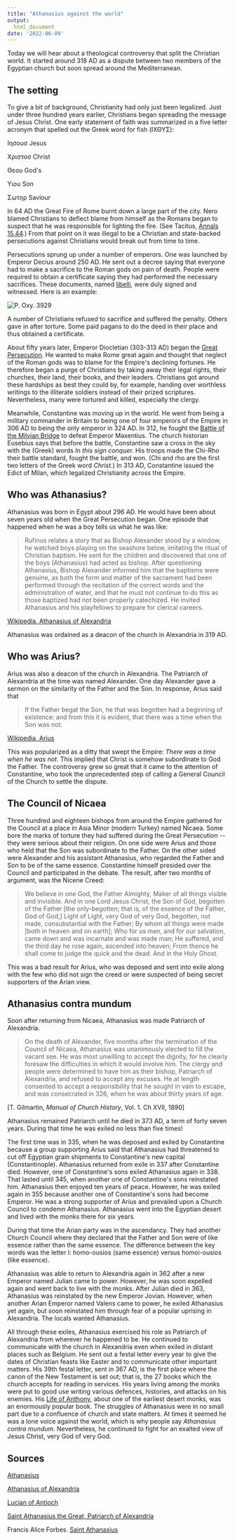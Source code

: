 ```yaml
---
title: "Athanasius against the world"
output:
  html_document
date: '2022-06-09'
---
```


Today we will hear about a theological controversy that split the Christian world. It started around 318 AD as a dispute between two members of the Egyptian church but soon spread around the Mediterranean.

## The setting

To give a bit of background, Christianity had only just been legalized. Just under three hundred years earlier, Christians began spreading the message of Jesus Christ. One early statement of faith was summarized in a five letter acronym that spelled out the Greek word for fish (ΙΧΘΥΣ):

Ιησουσ Jesus

Χριστοσ Christ

Θεου God's

Υιου Son

Σωτηρ Saviour

In 64 AD the Great Fire of Rome burnt down a large part of the city. Nero blamed Christians to deflect blame from himself as the Romans began to suspect that he was responsible for lighting the fire. (See Tacitus, [Annals 15.44](https://www.perseus.tufts.edu/hopper/text?doc=Tac.+Ann.+15.44&fromdoc=Perseus%3Atext%3A1999.02.0078).) From that point on it was illegal to be a Christian and state-backed persecutions against Christians would break out from time to time.

Persecutions sprung up under a number of emperors. One was launched by Emperor Decius around 250 AD. He sent out a decree saying that everyone had to make a sacrifice to the Roman gods on pain of death. People were required to obtain a certificate saying they had performed the necessary sacrifices. These documents, named [libelli](https://en.wikipedia.org/wiki/Libellus), were duly signed and witnessed. Here is an example:

![P. Oxy. 3929](/images/POxy3929.jpg)

A number of Christians refused to sacrifice and suffered the penalty. Others gave in after torture. Some paid pagans to do the deed in their place and thus obtained a certificate.

About fifty years later, Emperor Diocletian (303-313 AD) began the [Great Persecution](https://en.wikipedia.org/wiki/Diocletianic_Persecution). He wanted to make Rome great again and thought that neglect of the Roman gods was to blame for the Empire's declining fortunes. He therefore began a purge of Christians by taking away their legal rights, their churches, their land, their books, and their leaders. Christians got around these hardships as best they could by, for example, handing over worthless writings to the illiterate soldiers instead of their prized scriptures. Nevertheless, many were tortured and killed, especially the clergy.

Meanwhile, Constantine was moving up in the world. He went from being a military commander in Britain to being one of four emperors of the Empire in 306 AD to being the only emperor in 324 AD. In 312, he fought the [Battle of the Milvian Bridge](https://en.wikipedia.org/wiki/Battle_of_the_Milvian_Bridge) to defeat Emperor Maxentius. The church historian Eusebius says that before the battle, Constantine saw a cross in the sky with the (Greek) words *In this sign conquer.* His troops made the Chi-Rho their battle standard, fought the battle, and won. (Chi and rho are the first two letters of the Greek word *Christ*.) In 313 AD, Constantine issued the Edict of Milan, which legalized Christianity across the Empire.

## Who was Athanasius?

Athanasius was born in Egypt about 296 AD. He would have been about seven years old when the Great Persecution began. One episode that happened when he was a boy tells us what he was like:

> Rufinus relates a story that as Bishop Alexander stood by a window, he watched boys playing on the seashore below, imitating the ritual of Christian baptism. He sent for the children and discovered that one of the boys (Athanasius) had acted as bishop. After questioning Athanasius, Bishop Alexander informed him that the baptisms were genuine, as both the form and matter of the sacrament had been performed through the recitation of the correct words and the administration of water, and that he must not continue to do this as those baptized had not been properly catechized. He invited Athanasius and his playfellows to prepare for clerical careers.

[Wikipedia, Athanasius of Alexandria](https://en.wikipedia.org/wiki/Athanasius_of_Alexandria)

Athanasius was ordained as a deacon of the church in Alexandria in 319 AD.

## Who was Arius?

Arius was also a deacon of the church in Alexandria. The Patriarch of Alexandria at the time was named Alexander. One day Alexander gave a sermon on the similarity of the Father and the Son. In response, Arius said that

> If the Father begat the Son, he that was begotten had a beginning of existence: and from this it is evident, that there was a time when the Son was not.

[Wikipedia, Arius](https://en.wikipedia.org/wiki/Arius)

This was popularized as a ditty that swept the Empire: *There was a time when he was not*. This implied that Christ is somehow subordinate to God the Father. The controversy grew so great that it came to the attention of Constantine, who took the unprecedented step of calling a General Council of the Church to settle the dispute.

## The Council of Nicaea

Three hundred and eighteen bishops from around the Empire gathered for the Council at a place in Asia Minor (modern Turkey) named Nicaea. Some bore the marks of torture they had suffered during the Great Persecution -- they were serious about their religion. On one side were Arius and those who held that the Son was subordinate to the Father. On the other sided were Alexander and his assistant Athanasius, who regarded the Father and Son to be of the same essence. Constantine himself presided over the Council and participated in the debate. The result, after two months of argument, was the Nicene Creed:

> We believe in one God, the Father Almighty, Maker of all things visible and invisible. And in one Lord Jesus Christ, the Son of God, begotten of the Father [the only-begotten; that is, of the essence of the Father, God of God,] Light of Light, very God of very God, begotten, not made, consubstantial with the Father; By whom all things were made [both in heaven and on earth]; Who for us men, and for our salvation, came down and was incarnate and was made man; He suffered, and the third day he rose again, ascended into heaven; From thence he shall come to judge the quick and the dead. And in the Holy Ghost.

This was a bad result for Arius, who was deposed and sent into exile along with the few who did not sign the creed or were suspected of being secret supporters of the Arian view.

## Athanasius contra mundum

Soon after returning from Nicaea, Athanasius was made Patriarch of Alexandria.

> On the death of Alexander, five months after the termination of the Council of Nicaea, Athanasius was unanimously elected to fill the vacant see. He was most unwilling to accept the dignity, for he clearly foresaw the difficulties in which it would involve him. The clergy and people were determined to have him as their bishop, Patriarch of Alexandria, and refused to accept any excuses. He at length consented to accept a responsibility that he sought in vain to escape, and was consecrated in 326, when he was about thirty years of age.

[T. Gilmartin, *Manual of Church History*, Vol. 1. Ch XVII, 1890]

Athanasius remained Patriarch until he died in 373 AD, a term of forty seven years. During that time he was exiled no less than five times!

The first time was in 335, when he was deposed and exiled by Constantine because a group supporting Arius said that Athanasius had threatened to cut off Egyptian grain shipments to Constantine's new capital (Constantinople). Athanasius returned from exile in 337 after Constantine died. However, one of Constantine's sons exiled Athanasius again in 338. That lasted until 345, when another one of Constantine's sons reinstated him. Athanasius then enjoyed ten years of peace. However, he was exiled again in 355 because another one of Constantine's sons had become Emperor. He was a strong supporter of Arius and prevailed upon a Church Council to condemn Athanasius. Athanasius went into the Egyptian desert and lived with the monks there for six years.

During that time the Arian party was in the ascendancy. They had another Church Council where they declared that the Father and Son were of like essence rather than the same essence. The difference between the key words was the letter I: homo-ousios (same essence) versus homoi-ousios (like essence).

Athanasius was able to return to Alexandria again in 362 after a new Emperor named Julian came to power. However, he was soon expelled again and went back to live with the monks. After Julian died in 363, Athanasius was reinstated by the new Emperor Jovian. However, when another Arian Emperor named Valens came to power, he exiled Athanasius yet again, but soon reinstated him through fear of a popular uprising in Alexandria. The locals wanted Athanasius.

All through these exiles, Athanasius exercised his role as Patriarch of Alexandria from wherever he happened to be. He continued to communicate with the church in Alexandria even when exiled in distant places such as Belgium. He sent out a festal letter every year to give the dates of Christian feasts like Easter and to communicate other important matters. His 39th festal letter, sent in 367 AD, is the first place where the canon of the New Testament is set out; that is, the 27 books which the church accepts for reading in services. His years living among the monks were put to good use writing various defences, histories, and attacks on his enemies. His [Life of Anthony](https://en.wikipedia.org/wiki/Anthony_the_Great), about one of the earliest desert monks, was an enormously popular book. The struggles of Athanasius were in no small part due to a confluence of church and state matters. At times it seemed he was a lone voice against the world, which is why people say *Athanasius contra mundum*. Nevertheless, he continued to fight for an exalted view of Jesus Christ, very God of very God.

## Sources

[Athanasius](https://www.christianitytoday.com/history/people/theologians/athanasius.html)

[Athanasius of Alexandria](https://en.wikipedia.org/wiki/Athanasius_of_Alexandria)

[Lucian of Antioch](https://www.ccel.org/ccel/schaff/hcc2.v.xv.xxxvi.html)

[Saint Athanasius the Great, Patriarch of Alexandria](https://www.oca.org/index.php/saints/lives/2014/05/02/101269-saint-athanasius-the-great-patriarch-of-alexandria)

Francis Alice Forbes. [Saint Athanasius](https://www.gutenberg.org/cache/epub/27707/pg27707.html)